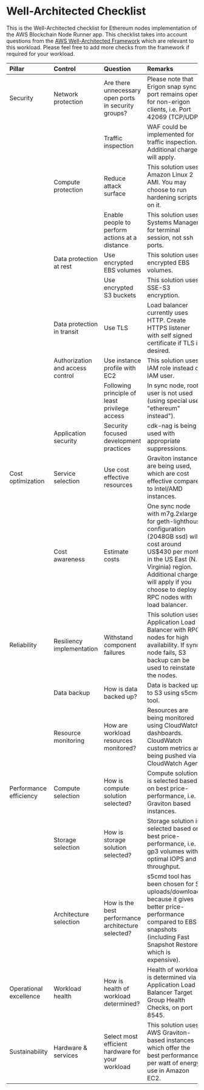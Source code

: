 # Well-Architected Checklist

This is the Well-Architected checklist for Ethereum nodes implementation of the AWS Blockchain Node Runner app. This checklist takes into account questions from the [AWS Well-Architected Framework](https://aws.amazon.com/architecture/well-architected/) which are relevant to this workload. Please feel free to add more checks from the framework if required for your workload.

| Pillar                  | Control                           | Question                                                  | Remarks          |
|:------------------------|:----------------------------------|:----------------------------------------------------------|:-----------------|
| Security                | Network protection                | Are there unnecessary open ports in security groups?      | Please note that Erigon snap sync port remains open for non-erigon clients, i.e. Port 42069 (TCP/UDP).  |
|                         |                                   | Traffic inspection                                        | WAF could be implemented for traffic inspection. Additional charges will apply.  |
|                         | Compute protection                | Reduce attack surface                                     | This solution uses Amazon Linux 2 AMI. You may choose to run hardening scripts on it.  |
|                         |                                   | Enable people to perform actions at a distance            | This solution uses Systems Manager for terminal session, not ssh ports.  |
|                         | Data protection at rest           | Use encrypted EBS volumes                                 | This solution uses encrypted EBS volumes.  |
|                         |                                   | Use encrypted S3 buckets                                  | This solution uses SSE-S3 encryption.  |
|                         | Data protection in transit        | Use TLS                                                   | Load balancer currently uses HTTP. Create HTTPS listener with self signed certificate if TLS is desired.  |
|                         | Authorization and access control  | Use instance profile with EC2                             | This solution uses IAM role instead of IAM user.  |
|                         |                                   | Following principle of least privilege access             | In sync node, root user is not used (using special user "ethereum" instead").  |
|                         | Application security              | Security focused development practices                    | cdk-nag is being used with appropriate suppressions.  |
| Cost optimization       | Service selection                 | Use cost effective resources                              | Graviton instances are being used, which are cost effective compared to Intel/AMD instances.  |
|                         | Cost awareness                    | Estimate costs                                            | One sync node with m7g.2xlarge for geth-lighthouse configuration (2048GB ssd) will cost around US$430 per month in the US East (N. Virginia) region. Additional charges will apply if you choose to deploy RPC nodes with load balancer. |
| Reliability             | Resiliency implementation         | Withstand component failures                              | This solution uses Application Load Balancer with RPC nodes for high availability. If sync node fails, S3 backup can be used to reinstate the nodes.  |
|                         | Data backup                       | How is data backed up?                                    | Data is backed up to S3 using s5cmd tool.  |
|                         | Resource monitoring               | How are workload resources monitored?                     | Resources are being monitored using CloudWatch dashboards. CloudWatch custom metrics are being pushed via CloudWatch Agent.  |
| Performance efficiency  | Compute selection                 | How is compute solution selected?                         | Compute solution is selected based on best price-performance, i.e. Graviton based instances.  |
|                         | Storage selection                 | How is storage solution selected?                         | Storage solution is selected based on best price-performance, i.e. gp3 volumes with optimal IOPS and throughput.  |
|                         | Architecture selection            | How is the best performance architecture selected?        | s5cmd tool has been chosen for S3 uploads/downloads because it gives better price-performance compared to EBS snapshots (including Fast Snapshot Restore, which is expensive).  |
| Operational excellence  | Workload health                   | How is health of workload determined?                     | Health of workload is determined via Application Load Balancer Target Group Health Checks, on port 8545.  |
| Sustainability          | Hardware & services               | Select most efficient hardware for your workload          | This solution uses AWS Graviton-based instances which offer the best performance per watt of energy use in Amazon EC2.  |